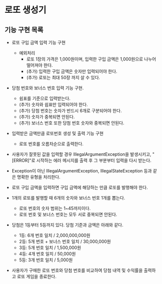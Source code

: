 # 로또 생성기



## 기능 구현 목록


* 로또 구입 금액 입력 기능 구현
  * 예외처리
    * 로또 1장의 가격은 1,000원이며, 입력한 구입 금액은 1,000원으로 나누어 떨어져야 한다.
    * (추가) 입력한 구입 금액은 숫자만 입력되어야 한다.
    * (추가) 로또는 최대 50장 까지 살 수 있다.


* 당첨 번호와 보너스 번호 입력 기능 구현.
  * 쉼표를 기준으로 입력받는다.
  * (추가) 숫자와 쉽표만 입력되어야 한다.
  * (추가) 당첨 번호는 숫자가 반드시 6개로 구분되어야 한다.
  * (추가) 숫자가 중복되면 안된다.
  * (추가) 보너스 번호 또한 당첨 번호 숫자와 중복되면 안된다.


* 입력받은 금액만큼 로또번호 생성 및 출력 기능 구현
  * 로또 번호를 오름차순으로 출력한다.


* 사용자가 잘못된 값을 입력할 경우 IllegalArgumentException을 발생시키고, "[ERROR]"로 시작하는 에러 메시지를 출력 후 그 부분부터 입력을 다시 받는다.
* Exception이 아닌 IllegalArgumentException, IllegalStateException 등과 같은 명확한 유형을 처리한다.


* 로또 구입 금액을 입력하면 구입 금액에 해당하는 만큼 로또를 발행해야 한다.


* 1개의 로또를 발행할 때 6개의 숫자와 보너스 번호 1개를 뽑는다.
  * 로또 번호의 숫자 범위는 1~45까지이다.
  * 로또 번호 및 보너스 번호는 모두 서로 중복되면 안된다.


* 당첨은 1등부터 5등까지 있다. 당첨 기준과 금액은 아래와 같다.
  * 1등: 6개 번호 일치 / 2,000,000,000원
  * 2등: 5개 번호 + 보너스 번호 일치 / 30,000,000원
  * 3등: 5개 번호 일치 / 1,500,000원
  * 4등: 4개 번호 일치 / 50,000원
  * 5등: 3개 번호 일치 / 5,000원


* 사용자가 구매한 로또 번호와 당첨 번호를 비교하여 당첨 내역 및 수익률을 출력하고 로또 게임을 종료한다.
